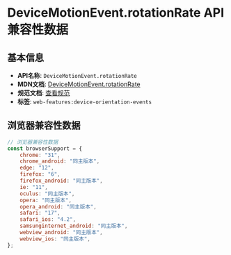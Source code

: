 # DeviceMotionEvent.rotationRate API 兼容性数据

## 基本信息

- **API名称**: `DeviceMotionEvent.rotationRate`
- **MDN文档**: [DeviceMotionEvent.rotationRate](https://developer.mozilla.org/docs/Web/API/DeviceMotionEvent/rotationRate)
- **规范文档**: [查看规范](https://w3c.github.io/deviceorientation/#dom-devicemotionevent-rotationrate)
- **标签**: `web-features:device-orientation-events`

## 浏览器兼容性数据

```javascript
// 浏览器兼容性数据
const browserSupport = {
    chrome: "31",
    chrome_android: "同主版本",
    edge: "12",
    firefox: "6",
    firefox_android: "同主版本",
    ie: "11",
    oculus: "同主版本",
    opera: "同主版本",
    opera_android: "同主版本",
    safari: "17",
    safari_ios: "4.2",
    samsunginternet_android: "同主版本",
    webview_android: "同主版本",
    webview_ios: "同主版本",
};

```

